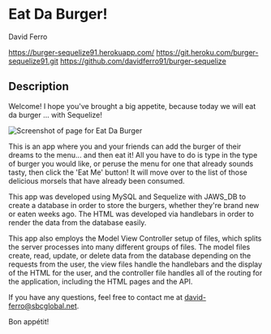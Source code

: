 # Eat Da Burger!

David Ferro

https://burger-sequelize91.herokuapp.com/
https://git.heroku.com/burger-sequelize91.git
https://github.com/davidferro91/burger-sequelize

## Description

Welcome!  I hope you've brought a big appetite, because today we will eat da burger ... with Sequelize!

![Screenshot of page for Eat Da Burger](./public/images/screenshot.png)

This is an app where you and your friends can add the burger of their dreams to the menu... and then eat it!  All you have to do is type in the type of burger you would like, or peruse the menu for one that already sounds tasty, then click the 'Eat Me' button!  It will move over to the list of those delicious morsels that have already been consumed.

This app was developed using MySQL and Sequelize with JAWS_DB to create a database in order to store the burgers, whether they're brand new or eaten weeks ago.  The HTML was developed via handlebars in order to render the data from the database easily.

This app also employs the Model View Controller setup of files, which splits the server processes into many different groups of files.  The model files create, read, update, or delete data from the database depending on the requests from the user, the view files handle the handlebars and the display of the HTML for the user, and the controller file handles all of the routing for the application, including the HTML pages and the API.

If you have any questions, feel free to contact me at david-ferro@sbcglobal.net.

Bon appétit!